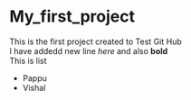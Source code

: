 # My_first_project
This is the first project created to Test Git Hub  
I have addedd new line *here* and also **bold**  
This is list
* Pappu
* Vishal
